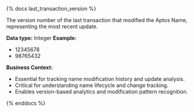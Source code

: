 {% docs last_transaction_version %}

The version number of the last transaction that modified the Aptos Name, representing the most recent update.

**Data type:** Integer
**Example:**
- 12345678
- 98765432

**Business Context:**
- Essential for tracking name modification history and update analysis.
- Critical for understanding name lifecycle and change tracking.
- Enables version-based analytics and modification pattern recognition.

{% enddocs %} 